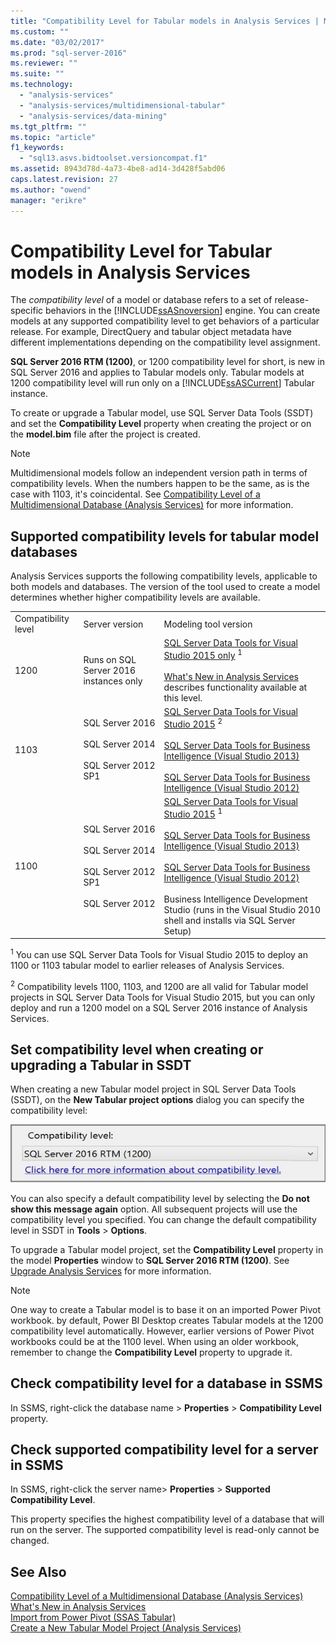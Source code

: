 ```yaml
---
title: "Compatibility Level for Tabular models in Analysis Services | Microsoft Docs"
ms.custom: ""
ms.date: "03/02/2017"
ms.prod: "sql-server-2016"
ms.reviewer: ""
ms.suite: ""
ms.technology: 
  - "analysis-services"
  - "analysis-services/multidimensional-tabular"
  - "analysis-services/data-mining"
ms.tgt_pltfrm: ""
ms.topic: "article"
f1_keywords: 
  - "sql13.asvs.bidtoolset.versioncompat.f1"
ms.assetid: 8943d78d-4a73-4be8-ad14-3d428f5abd06
caps.latest.revision: 27
ms.author: "owend"
manager: "erikre"
---
```

# Compatibility Level for Tabular models in Analysis Services
  The *compatibility level* of a model or database refers to a set of release-specific behaviors in the [!INCLUDE[ssASnoversion](../../a9notintoc/includes/ssasnoversion-md.md)] engine. You can create models at any supported compatibility level to get behaviors of a particular release. For example, DirectQuery and tabular object metadata have different implementations depending on the compatibility level assignment.  
  
 **SQL Server 2016 RTM (1200)**, or 1200 compatibility level for short, is new in SQL Server 2016 and applies to Tabular models only.  Tabular models at 1200 compatibility level will run only on a [!INCLUDE[ssASCurrent](../../a9notintoc/includes/ssascurrent-md.md)] Tabular instance.  
  
 To create or upgrade a Tabular model, use SQL Server Data Tools (SSDT) and set the **Compatibility Level** property when creating the project or on the **model.bim** file after the project is created.  
  
> [!NOTE]  
>  Multidimensional models follow an independent version path in terms of compatibility levels. When the numbers happen to be the same, as is the case with 1103,  it's coincidental. See [Compatibility Level of a Multidimensional Database &#40;Analysis Services&#41;](../../analysis-services/multidimensional-models/compatibility-level-of-a-multidimensional-database-analysis-services.md) for more information.  
  
## Supported compatibility levels for tabular model databases  
 Analysis Services supports the following compatibility levels, applicable to both models and databases.  The version of the tool used to create a model determines whether higher compatibility levels are available.  
  
||||  
|-|-|-|  
|Compatibility level|Server version|Modeling tool version|  
|1200|Runs on SQL Server 2016 instances only|[SQL Server Data Tools for Visual Studio 2015 only](http://go.microsoft.com/fwlink/?LinkID=690931) <sup>1</sup><br /><br /> [What's New in Analysis Services](../../analysis-services/what-s-new-in-analysis-services.md) describes functionality available at this level.|  
|1103|SQL Server 2016<br /><br /> SQL Server 2014<br /><br /> SQL Server 2012 SP1|[SQL Server Data Tools for Visual Studio 2015](http://go.microsoft.com/fwlink/?LinkID=690931) <sup>2</sup><br /><br /> [SQL Server Data Tools for Business Intelligence (Visual Studio 2013)](https://www.microsoft.com/en-us/download/details.aspx?id=42313)<br /><br /> [SQL Server Data Tools for Business Intelligence (Visual Studio 2012)](http://www.microsoft.com/en-us/download/details.aspx?id=36843)|  
|1100|SQL Server 2016<br /><br /> SQL Server 2014<br /><br /> SQL Server 2012 SP1<br /><br /> SQL Server 2012|[SQL Server Data Tools for Visual Studio 2015](http://go.microsoft.com/fwlink/?LinkID=690931) <sup>1</sup><br /><br /> [SQL Server Data Tools for Business Intelligence (Visual Studio 2013)](https://www.microsoft.com/en-us/download/details.aspx?id=42313)<br /><br /> [SQL Server Data Tools for Business Intelligence (Visual Studio 2012)](http://www.microsoft.com/en-us/download/details.aspx?id=36843)<br /><br /> Business Intelligence Development Studio (runs in the Visual Studio 2010 shell and installs via SQL Server Setup)|  
  
 <sup>1</sup> You can use SQL Server Data Tools for Visual Studio 2015 to deploy an 1100 or 1103 tabular model to earlier releases of Analysis Services.  
  
 <sup>2</sup> Compatibility levels 1100, 1103, and 1200 are all valid for Tabular model projects in SQL Server Data Tools for Visual Studio 2015, but you can only deploy and run a 1200 model on a SQL Server 2016 instance of Analysis Services.  
  
## Set compatibility level when creating or upgrading a Tabular in SSDT  
 When creating a new Tabular model project in SQL Server Data Tools (SSDT), on the **New Tabular project options** dialog you can specify the compatibility level:  
  
 ![ssas_tabularproject_compat1200](../../analysis-services/tabular-models/media/ssas-tabularproject-compat1200.jpg "ssas_tabularproject_compat1200")  
  
 You can also specify a default compatibility level by selecting the **Do not show this message again** option. All subsequent projects will use the compatibility level you specified. You can change the default compatibility level in SSDT in **Tools** > **Options**.  
  
 To upgrade a Tabular model project, set  the **Compatibility Level** property in the model **Properties** window to **SQL Server 2016 RTM (1200)**.  See [Upgrade Analysis Services](../../database-engine/install/windows/upgrade-analysis-services.md) for more information.  
  
> [!NOTE]  
>  One way to create a Tabular model is to base it on an imported Power Pivot workbook. by default, Power BI Desktop creates Tabular models at the 1200 compatibility level automatically. However, earlier versions of Power Pivot workbooks could be at the 1100 level. When using an older workbook, remember to change the **Compatibility Level** property to upgrade it.  
  
## Check compatibility level for a database in SSMS  
 In SSMS, right-click the database name > **Properties** > **Compatibility Level** property.  
  
## Check supported compatibility level for a server in SSMS  
 In SSMS, right-click the server name>  **Properties** > **Supported Compatibility Level**.  
  
 This property specifies the highest compatibility level  of a database that will run on the server.  The supported compatibility level is read-only cannot be changed.  
  
## See Also  
 [Compatibility Level of a Multidimensional Database &#40;Analysis Services&#41;](../../analysis-services/multidimensional-models/compatibility-level-of-a-multidimensional-database-analysis-services.md)   
 [What's New in Analysis Services](../../analysis-services/what-s-new-in-analysis-services.md)   
 [Import from Power Pivot &#40;SSAS Tabular&#41;](../../analysis-services/tabular-models/import-from-power-pivot-ssas-tabular.md)   
 [Create a New Tabular Model Project &#40;Analysis Services&#41;](../../analysis-services/tabular-models/create-a-new-tabular-model-project-analysis-services.md)  
  
  